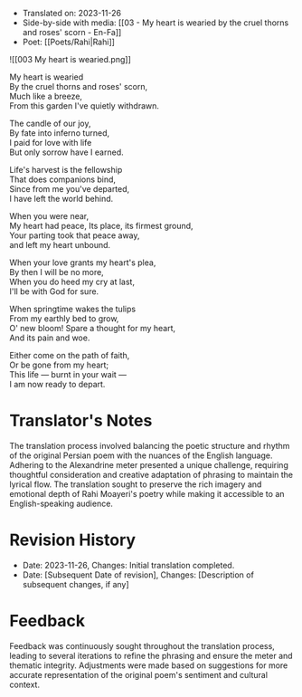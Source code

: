 
- Translated on: 2023-11-26  
- Side-by-side with media: [[03 - My heart is wearied by the cruel thorns and roses' scorn - En-Fa]]
- Poet: [[Poets/Rahi|Rahi]]

![[003 My heart is wearied.png]]

My heart is wearied  
By the cruel thorns and roses' scorn,  
Much like a breeze,  
From this garden I've quietly withdrawn.  

The candle of our joy,  
By fate into inferno turned,  
I paid for love with life  
But only sorrow have I earned.  

Life's harvest is the fellowship  
That does companions bind,  
Since from me you've departed,  
I have left the world behind.  

When you were near,  
My heart had peace, 
Its place, its firmest ground,  
Your parting took that peace away,  
and left my heart unbound.  

When your love grants my heart's plea,  
By then I will be no more,  
When you do heed my cry at last,  
I'll be with God for sure.  

When springtime wakes the tulips  
From my earthly bed to grow,  
O' new bloom! 
Spare a thought for my heart,  
And its pain and woe.  

Either come on the path of faith,  
Or be gone from my heart;  
This life — burnt in your wait —  
I am now ready to depart.


# Translator's Notes
The translation process involved balancing the poetic structure and rhythm of the original Persian poem with the nuances of the English language. Adhering to the Alexandrine meter presented a unique challenge, requiring thoughtful consideration and creative adaptation of phrasing to maintain the lyrical flow. The translation sought to preserve the rich imagery and emotional depth of Rahi Moayeri's poetry while making it accessible to an English-speaking audience.

# Revision History
- Date: 2023-11-26, Changes: Initial translation completed.
- Date: [Subsequent Date of revision], Changes: [Description of subsequent changes, if any]

# Feedback
Feedback was continuously sought throughout the translation process, leading to several iterations to refine the phrasing and ensure the meter and thematic integrity. Adjustments were made based on suggestions for more accurate representation of the original poem's sentiment and cultural context.

